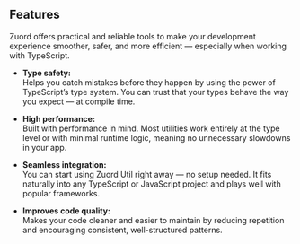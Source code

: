 ## Features

Zuord offers practical and reliable tools to make your development experience smoother, safer, and more efficient — especially when working with TypeScript.

- **Type safety:**  
  Helps you catch mistakes before they happen by using the power of TypeScript’s type system. You can trust that your types behave the way you expect — at compile time.

- **High performance:**  
  Built with performance in mind. Most utilities work entirely at the type level or with minimal runtime logic, meaning no unnecessary slowdowns in your app.

- **Seamless integration:**  
  You can start using Zuord Util right away — no setup needed. It fits naturally into any TypeScript or JavaScript project and plays well with popular frameworks.

- **Improves code quality:**  
  Makes your code cleaner and easier to maintain by reducing repetition and encouraging consistent, well-structured patterns.